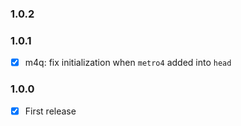 ### 1.0.2

### 1.0.1
+ [x] m4q: fix initialization when `metro4` added into `head` 

### 1.0.0
+ [x] First release